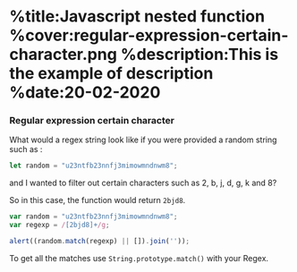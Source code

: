 %title:Javascript nested function
%cover:regular-expression-certain-character.png
%description:This is the example of description
%date:20-02-2020
==========

### Regular expression certain character

What would a regex string look like if you were provided a random string such as :

```javascript
let random = "u23ntfb23nnfj3mimowmndnwm8";
```

and I wanted to filter out certain characters such as 2, b, j, d, g, k and 8?

So in this case, the function would return `2bjd8`.

<!-- ### Lets write code -->

```javascript
var random = "u23ntfb23nnfj3mimowmndnwm8";
var regexp = /[2bjd8]+/g;

alert((random.match(regexp) || []).join(''));
```

To get all the matches use `String.prototype.match()` with your Regex.
